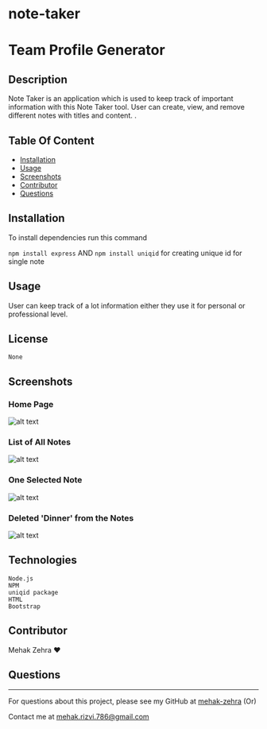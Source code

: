 # note-taker
# Team Profile Generator
  ## Description  
  Note Taker is an application which is used to keep track of important information with this Note Taker tool. User can create, view, and remove different notes with titles and content. .

  ## Table Of Content  
  * [Installation](#installation)
  * [Usage](#usage)
  * [Screenshots](#screeshots)
  * [Contributor](#contributor)
  * [Questions](#questions)

  ## Installation  
  To install dependencies run this command 

  ```npm install express``` AND  ```npm install uniqid``` for creating unique id for single note

  ## Usage  
  User can keep track of a lot information either they use it for personal or professional level.

  ## License  
    None

## Screenshots
### Home Page
  ![alt text](./public/assets/images/screenshot1.png)
### List of All Notes
  ![alt text](./public/assets/images/screenshot2.png)
### One Selected Note 
  ![alt text](./public/assets/images/screenshot3.png)
### Deleted 'Dinner' from the Notes
  ![alt text](./public/assets/images/screenshot4.png)
  
  ## Technologies

    Node.js
    NPM
    uniqid package
    HTML
    Bootstrap
  ## Contributor  
  Mehak Zehra ♥
  ## Questions  
  - - -
  For questions about this project, please see my GitHub at [mehak-zehra](https://github.com/mehak-zehra)  (Or) 

  Contact me at mehak.rizvi.786@gmail.com
